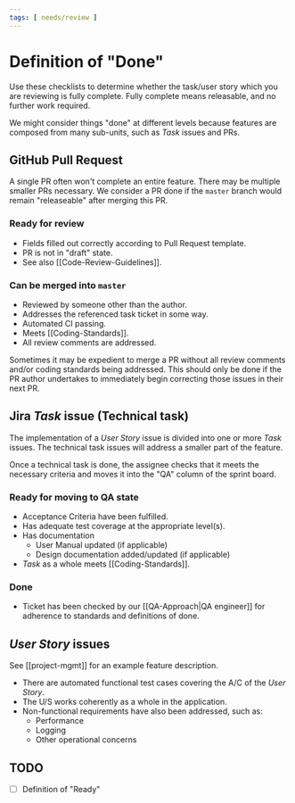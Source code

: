 ```yaml
---
tags: [ needs/review ]
---
```


# Definition of "Done"

Use these checklists to determine whether the task/user story which you are
reviewing is fully complete. Fully complete means releasable, and no further
work required.

We might consider things "done" at different levels because features are
composed from many sub-units, such as _Task_ issues and PRs.

## GitHub Pull Request

A single PR often won't complete an entire feature. There may be multiple
smaller PRs necessary. We consider a PR done if the `master` branch would remain
"releaseable" after merging this PR.

### Ready for review

- Fields filled out correctly according to Pull Request template.
- PR is not in "draft" state.
- See also [[Code-Review-Guidelines]].

### Can be merged into `master`

- Reviewed by someone other than the author.
- Addresses the referenced task ticket in some way.
- Automated CI passing.
- Meets [[Coding-Standards]].
- All review comments are addressed.

Sometimes it may be expedient to merge a PR without all review comments and/or
coding standards being addressed. This should only be done if the PR author
undertakes to immediately begin correcting those issues in their next PR.

## Jira _Task_ issue (Technical task)

The implementation of a _User Story_ issue is divided into one or more _Task_
issues. The technical task issues will address a smaller part of the feature.

Once a technical task is done, the assignee checks that it meets the necessary
criteria and moves it into the "QA" column of the sprint board.

### Ready for moving to QA state

- Acceptance Criteria have been fulfilled.
- Has adequate test coverage at the appropriate level(s).
- Has documentation
  - User Manual updated (if applicable)
  - Design documentation added/updated (if applicable)
- _Task_ as a whole meets [[Coding-Standards]].

### Done

- Ticket has been checked by our [[QA-Approach|QA engineer]] for adherence to
  standards and definitions of done.


## _User Story_ issues

See [[project-mgmt]] for an example feature description.

- There are automated functional test cases covering the A/C of the _User Story_.
- The U/S works coherently as a whole in the application.
- Non-functional requirements have also been addressed, such as:
  - Performance
  - Logging
  - Other operational concerns

## TODO

- [ ] Definition of "Ready"

